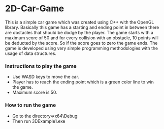 # 2D-Car-Game
This is a simple car game which was created using C++ with the OpenGL library. Basically this game has a starting and ending point in between there are obstacles that should be dodge by the player. The game starts with a maximum score of 50 and for every collision with an obstacle, 10 points will be deducted by the score. So if the score goes to zero the game ends. 
The game is developed using very simple programming methodologies with the usage of data structures.

### Instructions to play the game 
- Use WASD keys to move the car.
- Player has to reach the ending point which is a green color line to win the game.
- Maximum score is 50.

### How to run the game 
- Go to the directory=>x64\Debug
- Then run 3DExample1.exe
